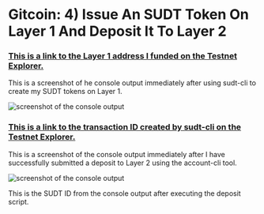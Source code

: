 # Gitcoin: 4) Issue An SUDT Token On Layer 1 And Deposit It To Layer 2

### [This is a link to the Layer 1 address I funded on the Testnet Explorer.](https://explorer.nervos.org/aggron/address/ckt1qyqfsfpm67mgre4jdn4gx2ptnrh2ylvpxdkqhmxy7r)

This is a screenshot of he console output immediately after using sudt-cli to create my SUDT tokens on Layer 1.

![screenshot of the console output](PASTLINKHERE)


### [This is a link to the transaction ID created by sudt-cli on the Testnet Explorer.](PasteLinkHere)


This is a screenshot of the console output immediately after I have successfully submitted a deposit to Layer 2 using the account-cli tool.

![screenshot of the console output](PASTLINKHERE)

This is the SUDT ID from the console output after executing the deposit script.